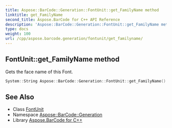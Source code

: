 ```yaml
---
title: Aspose::BarCode::Generation::FontUnit::get_FamilyName method
linktitle: get_FamilyName
second_title: Aspose.BarCode for C++ API Reference
description: 'Aspose::BarCode::Generation::FontUnit::get_FamilyName method. Gets the face name of this Font in C++.'
type: docs
weight: 100
url: /cpp/aspose.barcode.generation/fontunit/get_familyname/
---
```

## FontUnit::get_FamilyName method


Gets the face name of this Font.

```cpp
System::String Aspose::BarCode::Generation::FontUnit::get_FamilyName()
```

## See Also

* Class [FontUnit](../)
* Namespace [Aspose::BarCode::Generation](../../)
* Library [Aspose.BarCode for C++](../../../)
